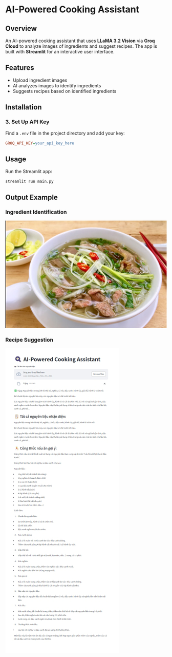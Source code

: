 # AI-Powered Cooking Assistant

## Overview
An AI-powered cooking assistant that uses **LLaMA 3.2 Vision** via **Groq Cloud** to analyze images of ingredients and suggest recipes. The app is built with **Streamlit** for an interactive user interface.

## Features
- Upload ingredient images
- AI analyzes images to identify ingredients
- Suggests recipes based on identified ingredients

## Installation
### 3. Set Up API Key
Find a `.env` file in the project directory and add your key:
```ini
GROQ_API_KEY=your_api_key_here
```

## Usage
Run the Streamlit app:
```bash
streamlit run main.py
```


## Output Example

### Ingredient Identification
![Ingredient Identification](cooking-assistant\img\Input.jpg)

### Recipe Suggestion
![Recipe Suggestion](cooking-assistant\img\output.png)




